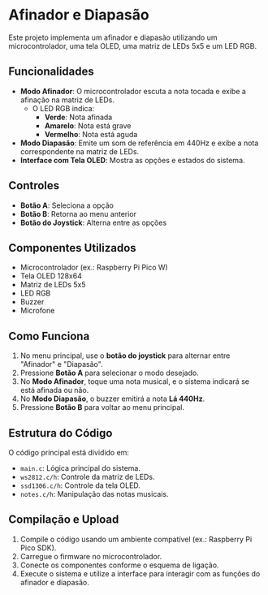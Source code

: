 # Afinador e Diapasão

Este projeto implementa um afinador e diapasão utilizando um microcontrolador, uma tela OLED, uma matriz de LEDs 5x5 e um LED RGB.

## Funcionalidades
- **Modo Afinador**: O microcontrolador escuta a nota tocada e exibe a afinação na matriz de LEDs.
  - O LED RGB indica:
    - **Verde**: Nota afinada
    - **Amarelo**: Nota está grave
    - **Vermelho**: Nota está aguda
- **Modo Diapasão**: Emite um som de referência em 440Hz e exibe a nota correspondente na matriz de LEDs.
- **Interface com Tela OLED**: Mostra as opções e estados do sistema.

## Controles
- **Botão A**: Seleciona a opção
- **Botão B**: Retorna ao menu anterior
- **Botão do Joystick**: Alterna entre as opções

## Componentes Utilizados
- Microcontrolador (ex.: Raspberry Pi Pico W)
- Tela OLED 128x64
- Matriz de LEDs 5x5
- LED RGB
- Buzzer
- Microfone

## Como Funciona
1. No menu principal, use o **botão do joystick** para alternar entre "Afinador" e "Diapasão".
2. Pressione **Botão A** para selecionar o modo desejado.
3. No **Modo Afinador**, toque uma nota musical, e o sistema indicará se está afinada ou não.
4. No **Modo Diapasão**, o buzzer emitirá a nota **Lá 440Hz**.
5. Pressione **Botão B** para voltar ao menu principal.

## Estrutura do Código
O código principal está dividido em:
- `main.c`: Lógica principal do sistema.
- `ws2812.c/h`: Controle da matriz de LEDs.
- `ssd1306.c/h`: Controle da tela OLED.
- `notes.c/h`: Manipulação das notas musicais.

## Compilação e Upload
1. Compile o código usando um ambiente compatível (ex.: Raspberry Pi Pico SDK).
2. Carregue o firmware no microcontrolador.
3. Conecte os componentes conforme o esquema de ligação.
4. Execute o sistema e utilize a interface para interagir com as funções do afinador e diapasão.